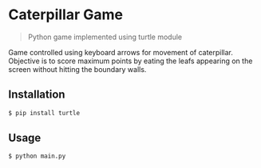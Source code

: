 # Caterpillar Game
> Python game implemented using turtle module

Game controlled using keyboard arrows for movement of caterpillar. Objective is to score maximum points by eating the leafs appearing on the screen without hitting the boundary walls.


## Installation
```sh
$ pip install turtle
```

## Usage
```sh
$ python main.py
```
